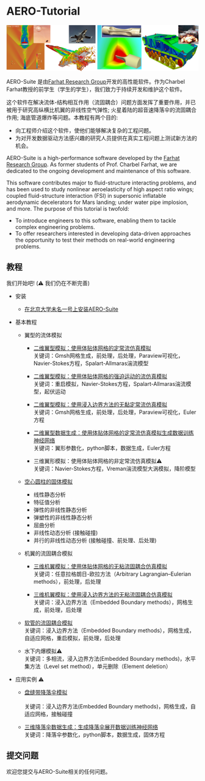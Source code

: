# AERO-Tutorial

<img src="Figs/AERO.png" width="800" />


AERO-Suite 是由[Farhat Research Group](https://web.stanford.edu/group/frg/)开发的高性能软件。作为Charbel Farhat教授的前学生（学生的学生），我们致力于持续开发和维护这个软件。

这个软件在解决流体-结构相互作用（流固耦合）问题方面发挥了重要作用，并已被用于研究高纵横比机翼的非线性空气弹性; 火星着陆的超音速降落伞的流固耦合作用; 海底管道爆炸等问题。本教程有两个目的:
* 向工程师介绍这个软件，使他们能够解决复杂的工程问题。
* 为对开发数据驱动方法感兴趣的研究人员提供在真实工程问题上测试新方法的机会。



AERO-Suite is a high-performance software developed by the [Farhat Research Group](https://web.stanford.edu/group/frg/). As former students of Prof. Charbel Farhat, we are dedicated to the ongoing development and maintenance of this software.


This software contributes major to fluid-structure interacting problems, and has been used to study nonlinear aeroelasticity of high aspect ratio wings; coupled fluid-structure interaction (FSI) in supersonic inflatable aerodynamic decelerators for Mars landing; under water pipe implosion, and more. The purpose of this tutorial is twofold:
* To introduce engineers to this software, enabling them to tackle complex engineering problems.
* To offer researchers interested in developing data-driven approaches the opportunity to test their methods on real-world engineering problems.



## 教程
我们开始吧! (⚠️ 我们仍在不断完善)

* 安装
    * [在北京大学未名一号上安装AERO-Suite](Install/Install_PKU.ipynb)

* 基本教程
    * 翼型的流体模拟
        * [二维翼型模拟：使用体贴体网格的定常流仿真模拟](NACA/ALE/simulations/NACA_ALE_STEADY_README.ipynb)  
        关键词：Gmsh网格生成，前处理，后处理，Paraview可视化，Navier-Stokes方程，Spalart-Allmaras湍流模型
            
        * [二维翼型模拟：使用体贴体网格的强迫运动的流仿真模拟](NACA/ALE/simulations/NACA_ALE_FORCED_README.ipynb)  
        关键词：重启模拟，Navier-Stokes方程，Spalart-Allmaras湍流模型，起伏运动
        
        * [二维翼型模拟：使用浸入边界方法的无黏定常流仿真模拟](NACA/EBM/simulations/NACA_EBM_STEADY_README.ipynb)  
        关键词：Gmsh网格生成，前处理，后处理，Paraview可视化，Euler方程
        
        * [二维翼型数据生成：使用体贴体网格的定常流仿真模拟生成数据训练神经网络](Airfoil_Data/AIRFOIL_DATA_README.ipynb)  
        关键词：翼形参数化，python脚本，数据生成，Euler方程
        
        * 三维翼形模拟：使用体贴体网格的非定常流仿真模拟⚠️  
        关键词：Navier-Stokes方程，Vreman湍流模型大涡模拟，降阶模型
        
    * [空心圆柱的固体模拟](Cylinder/simulations/CYLINDER_README.ipynb)
        * 线性静态分析
        * 特征值分析
        * 弹性的非线性静态分析 
        * 弹塑性的非线性静态分析 
        * 屈曲分析 
        * 非线性动态分析 (接触碰撞)
        * 并行的非线性动态分析 (接触碰撞、前处理、后处理)
  
        
    * 机翼的流固耦合模拟    
        * [三维机翼模拟：使用体贴体网格的无粘流固耦合仿真模拟](Wing/AGARD_ALE/simulations/AGARD_ALE_FSI_README.ipynb)  
        关键词：任意拉格朗日-欧拉方法（Arbitrary Lagrangian–Eulerian methods），前处理，后处理
        
        * [三维机翼模拟：使用浸入边界方法的无粘流固耦合仿真模拟](Wing/AGARD_EBM/simulations/AGARD_EBM_FSI_README.ipynb)  
        关键词：浸入边界方法（Embedded Boundary methods），网格生成，前处理，后处理
        
    * [软管的流固耦合模拟](Beam/simulations/BEAM_EBM_FSI_README.ipynb)<br>
    关键词：浸入边界方法（Embedded Boundary methods），网格生成，自适应网格，重启模拟，前处理，后处理
    
    * 水下内爆模拟⚠️<br>
    关键词：多相流，浸入边界方法(Embedded Boundary methods)，水平集方法（Level set method），单元删除（Element deletion）
   
* 应用实例 ⚠️
    * [盘缝带降落伞模拟](Parachute_DGB/simulations/PID_GDB_README.ipynb)<br>  
    关键词：浸入边界方法(Embedded Boundary methods)，网格生成，自适应网格，接触碰撞
    
    * [三维降落伞数据生成：生成降落伞展开数据训练神经网络](Parachute_Data/PARACHUTE_DATA_README.ipynb)  
    关键词：降落伞参数化，python脚本，数据生成，固体方程
      
        
## 提交问题

欢迎您提交与AERO-Suite相关的任何问题。 
